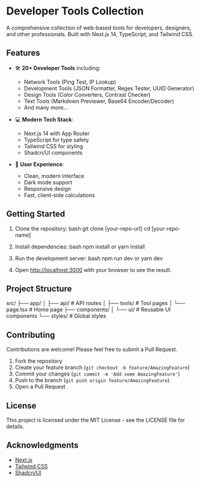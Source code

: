 # Developer Tools Collection

A comprehensive collection of web-based tools for developers, designers, and other professionals. Built with Next.js 14, TypeScript, and Tailwind CSS.

## Features

- 🛠️ **20+ Developer Tools** including:

  - Network Tools (Ping Test, IP Lookup)
  - Development Tools (JSON Formatter, Regex Tester, UUID Generator)
  - Design Tools (Color Converters, Contrast Checker)
  - Text Tools (Markdown Previewer, Base64 Encoder/Decoder)
  - And many more...

- 💻 **Modern Tech Stack**:

  - Next.js 14 with App Router
  - TypeScript for type safety
  - Tailwind CSS for styling
  - Shadcn/UI components

- 🎨 **User Experience**:
  - Clean, modern interface
  - Dark mode support
  - Responsive design
  - Fast, client-side calculations

## Getting Started

1. Clone the repository:
   bash
   git clone [your-repo-url]
   cd [your-repo-name]

2. Install dependencies:
   bash
   npm install
   or
   yarn install

3. Run the development server:
   bash
   npm run dev
   or
   yarn dev

4. Open [http://localhost:3000](http://localhost:3000) with your browser to see the result.

## Project Structure

src/
├── app/
│ ├── api/ # API routes
│ ├── tools/ # Tool pages
│ └── page.tsx # Home page
├── components/
│ └── ui/ # Reusable UI components
└── styles/ # Global styles

## Contributing

Contributions are welcome! Please feel free to submit a Pull Request.

1. Fork the repository
2. Create your feature branch (`git checkout -b feature/AmazingFeature`)
3. Commit your changes (`git commit -m 'Add some AmazingFeature'`)
4. Push to the branch (`git push origin feature/AmazingFeature`)
5. Open a Pull Request

## License

This project is licensed under the MIT License - see the LICENSE file for details.

## Acknowledgments

- [Next.js](https://nextjs.org/)
- [Tailwind CSS](https://tailwindcss.com/)
- [Shadcn/UI](https://ui.shadcn.com/)
